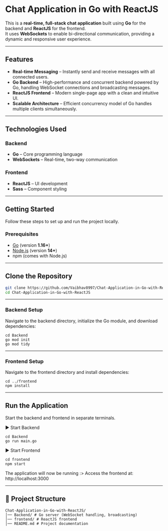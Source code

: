 # Chat Application in Go with ReactJS

This is a **real-time, full-stack chat application** built using **Go** for the backend and **ReactJS** for the frontend.  
It uses **WebSockets** to enable bi-directional communication, providing a dynamic and responsive user experience.

---

## Features
- **Real-time Messaging** – Instantly send and receive messages with all connected users.  
- **Go Backend** – High-performance and concurrent backend powered by Go, handling WebSocket connections and broadcasting messages.  
- **ReactJS Frontend** – Modern single-page app with a clean and intuitive UI.  
- **Scalable Architecture** – Efficient concurrency model of Go handles multiple clients simultaneously.  

---

## Technologies Used
### Backend
- **Go** – Core programming language  
- **WebSockets** – Real-time, two-way communication  

### Frontend
- **ReactJS** – UI development  
- **Sass** – Component styling  

---

## Getting Started

Follow these steps to set up and run the project locally.

### Prerequisites
- [Go](https://go.dev/dl/) (version **1.16+**)  
- [Node.js](https://nodejs.org/) (version **14+**)  
- npm (comes with Node.js)  

---

## Clone the Repository
```bash
git clone https://github.com/Vaibhav8997/Chat-Application-in-Go-with-ReactJS
cd Chat-Application-in-Go-with-ReactJS
```

---

### Backend Setup

Navigate to the backend directory, initialize the Go module, and download dependencies:
```
cd Backend
go mod init
go mod tidy
```

---

### Frontend Setup

Navigate to the frontend directory and install dependencies:
```
cd ../frontend
npm install
```

---

## Run the Application

Start the backend and frontend in separate terminals.

▶️ Start Backend
```
cd Backend
go run main.go
```

▶️ Start Frontend
```
cd frontend
npm start
```

The application will now be running :>
Access the frontend at: http://localhost:3000

---

## 📂 Project Structure
```text
Chat-Application-in-Go-with-ReactJS/
│── Backend/ # Go server (WebSocket handling, broadcasting)
│── frontend/ # ReactJS frontend
│── README.md # Project documentation
``` 